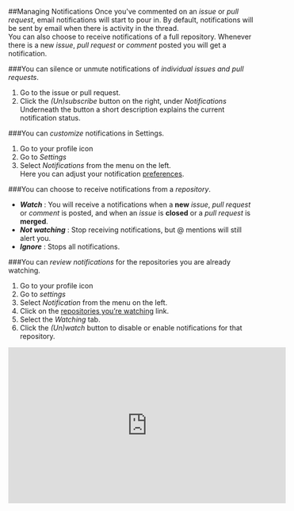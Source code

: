 ##Managing Notifications
Once you've commented on an _issue_ or _pull request_, email notifications will start to pour in. By default, notifications will be sent by email when there is activity in the thread.  
You can also choose to receive notifications of a full repository. Whenever there is a new _issue_, _pull request_ or _comment_ posted you will get a notification.

###You can silence or unmute notifications of _individual issues and pull requests_.

1. Go to the issue or pull request.
2. Click the _(Un)subscribe_ button on the right, under _Notifications_  
Underneath the button a short description explains the current notification status.

###You can _customize_ notifications in Settings.

1. Go to your profile icon
2. Go to _Settings_
3. Select _Notifications_ from the menu on the left.  
Here you can adjust your notification [preferences](https://help.github.com/articles/managing-notification-delivery-methods/). 

###You can choose to receive notifications from a _repository_.

* _**Watch**_ : You will receive a notifications when a **new** _issue_, _pull request_ or _comment_ is posted, and when an _issue_ is **closed** or a _pull request_ is **merged**.  
* _**Not watching**_ : Stop receiving notifications, but @ mentions will still alert you.  
* _**Ignore**_ : Stops all notifications.  

###You can _review notifications_ for the repositories you are already watching.

1. Go to your profile icon
2. Go to _settings_
3. Select _Notification_ from the menu on the left.
4. Click on the [repositories you’re watching](https://github.com/watching) link.
5. Select the _Watching_ tab.
6. Click the _(Un)watch_ button to disable or enable notifications for that repository.

<iframe width="560" height="315" src="https://www.youtube.com/embed/ocQldxF7fM" frameborder="0" allowfullscreen></iframe>
